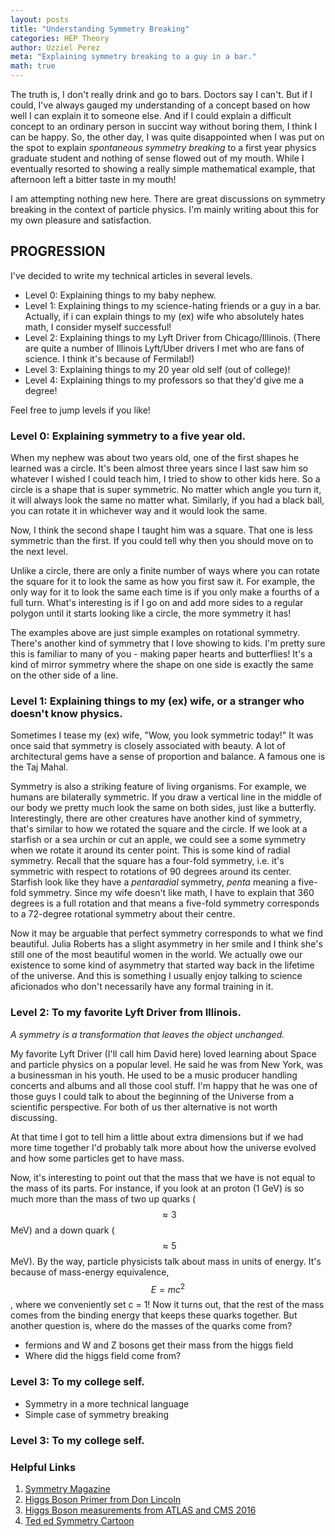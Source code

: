 ```yaml
---
layout: posts
title: "Understanding Symmetry Breaking"
categories: HEP Theory
author: Uzziel Perez
meta: "Explaining symmetry breaking to a guy in a bar."
math: true
---
```



The truth is, I don't really drink and go to bars. Doctors say I can't. But if I could, I've always gauged my understanding of a concept based on how well I can explain it to someone else. And if I could explain a difficult concept to an ordinary person in succint way without boring them, I think I can be happy.
So, the other day, I was quite disappointed when I was put on the spot to explain *spontaneous symmetry breaking* to a first year physics graduate student and nothing of sense flowed out of my mouth. While I eventually resorted to showing a really simple mathematical example, that afternoon left a bitter taste in my mouth!

I am attempting nothing new here. There are great discussions on symmetry breaking in the context of particle physics. I'm mainly writing about this for my own pleasure and satisfaction.

## PROGRESSION
I've decided to write my technical articles in several levels.
* Level 0: Explaining things to my baby nephew.
* Level 1: Explaining things to my science-hating friends or a guy in a bar. Actually, if i can explain things to my (ex) wife who absolutely hates math, I consider myself successful!
* Level 2: Explaining things to my Lyft Driver from Chicago/Illinois. (There are quite a number of Illinois Lyft/Uber drivers I met who are fans of science. I think it's because of Fermilab!)
* Level 3: Explaining things to my 20 year old self (out of college)!
* Level 4: Explaining things to my professors so that they'd give me a degree!

Feel free to jump levels if you like!

### Level 0: Explaining symmetry to a five year old.
When my nephew was about two years old, one of the first shapes he learned was a circle. It's been almost three years since I last saw him so whatever I wished I could teach him, I tried to show to other kids here. So a circle is a shape that is super symmetric. No matter which angle you turn it, it will always look the same no matter what. Similarly, if you had a black ball, you can rotate it in whichever way and it would look the same.

Now, I think the second shape I taught him was a square. That one is less symmetric than the first. If you could tell why then you should move on to the next level.

Unlike a circle, there are only a finite number of ways where you can rotate the square for it to look the same as how you first saw it. For example, the only way for it to look the same each time is if you only make a fourths of a full turn. What's interesting is if I go on and add more sides to a regular polygon until it starts looking like a circle, the more symmetry it has!

The examples above are just simple examples on rotational symmetry. There's another kind of symmetry that I love showing to kids. I'm pretty sure this is familiar to many of you - making paper hearts and butterflies! It's a kind of mirror symmetry where the shape on one side is exactly the same on the other side of a line.

### Level 1: Explaining things to my (ex) wife, or a stranger who doesn't know physics.

Sometimes I tease my (ex) wife, "Wow, you look symmetric today!" It was once said that symmetry is closely associated with beauty. A lot of architectural gems have a sense of proportion and balance. A famous one is the Taj Mahal.

Symmetry is also a striking feature of living organisms. For example, we humans are bilaterally symmetric. If you draw a vertical line in the middle of our body we pretty much look the same on both sides, just like a butterfly. Interestingly, there are other creatures have another kind of symmetry, that's similar to how we rotated the square and the circle. If we look at a starfish or a sea urchin or cut an apple, we could see a some symmetry when we rotate it around its center point. This is some kind of radial symmetry. Recall that the square has a four-fold symmetry, i.e. it's symmetric with respect to rotations of 90 degrees around its center. Starfish look like they have a *pentaradial* symmetry, *penta* meaning a five-fold symmetry. Since my wife doesn't like math, I have to explain that 360 degrees is a full rotation and that means a five-fold symmetry corresponds to a 72-degree rotational symmetry about their centre.

Now it may be arguable that perfect symmetry corresponds to what we find beautiful. Julia Roberts has a slight asymmetry in her smile and I think she's still one of the most beautiful women in the world. We actually owe our existence to some kind of asymmetry that started way back in the lifetime of the universe. And this is something I usually enjoy talking to science aficionados who don't necessarily have any formal training in it.

### Level 2: To my favorite Lyft Driver from Illinois.

*A symmetry is a transformation that leaves the object unchanged.*

My favorite Lyft Driver (I'll call him David here) loved learning about Space and particle physics on a popular level. He said he was from New York, was a businessman in his youth. He used to be a music producer handling concerts and albums and all those cool stuff. I'm happy that he was one of those guys I could talk to about the beginning of the Universe from a scientific perspective. For both of us ther alternative is not worth discussing.

At that time I got to tell him a little about extra dimensions but if we had more time together I'd probably talk more about how the universe evolved and how some particles get to have mass.

Now, it's interesting to point out that the mass that we have is not equal to the mass of its parts. For instance, if you look at an proton (1 GeV) is so much more than the mass of two up quarks ($$\approx 3$$ MeV) and a down quark ($$ \approx 5$$ MeV). By the way, particle physicists talk about mass in units of energy. It's because of mass-energy equivalence, $$E = mc^2$$, where we conveniently set c = 1! Now it turns out, that the rest of the mass comes from the binding energy that keeps these quarks together. But another question is, where do the masses of the quarks come from?

* fermions and W and Z bosons get their mass from the higgs field
* Where did the higgs field come from?

### Level 3: To my college self.

* Symmetry in a more technical language
* Simple case of symmetry breaking

### Level 3: To my college self.

### Helpful Links
1. [Symmetry Magazine](https://www.symmetrymagazine.org/article/where-does-mass-come-from)
2. [Higgs Boson Primer from Don Lincoln](https://www.youtube.com/watch?v=1AamFQWwh94)
3. [Higgs Boson measurements from ATLAS and CMS 2016](http://cds.cern.ch/record/2158863/files/jhep-08-045.pdf)
3. [Ted ed Symmetry Cartoon](https://www.youtube.com/watch?v=3drtbPZF9yc)
